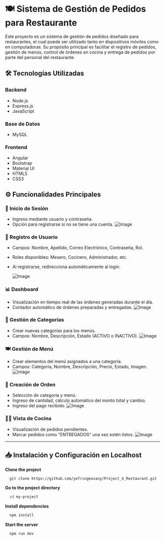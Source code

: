 # 🍽️ Sistema de Gestión de Pedidos para Restaurante

Este proyecto es un sistema de gestión de pedidos diseñado para restaurantes, el cual puede ser utilizado tanto en dispositivos móviles como en computadoras. Su propósito principal es facilitar el registro de pedidos, gestión de menús, control de órdenes en cocina y entrega de pedidos por parte del personal del restaurante.

## 🛠️ Tecnologías Utilizadas

### Backend
- Node.js
- Express.js
- JavaScript

### Base de Datos
- MySQL

### Frontend
- Angular
- Bootstrap
- Material UI
- HTML5
- CSS3

## ⚙️ Funcionalidades Principales

### 🔐 Inicio de Sesión
- Ingreso mediante usuario y contraseña.
- Opción para registrarse si no se tiene una cuenta.
  ![Image](https://github.com/user-attachments/assets/87ab6ada-4d42-4875-b8b1-f2a2195ce24a)

### 📝 Registro de Usuario
- Campos: Nombre, Apellido, Correo Electrónico, Contraseña, Rol.
- Roles disponibles: Mesero, Cocinero, Administrador, etc.
- Al registrarse, redirecciona automáticamente al login.

  ![Image](https://github.com/user-attachments/assets/e17577d8-6dca-4fe6-b221-2d709ddd303b)

### 📊 Dashboard
- Visualización en tiempo real de las órdenes generadas durante el día.
- Contador automático de órdenes preparadas y entregadas.
  ![Image](https://github.com/user-attachments/assets/2bd7f86a-07dc-402a-a2c6-fe52f604711c)

### 📁 Gestión de Categorías
- Crear nuevas categorías para los menús.
- Campos: Nombre, Descripción, Estado (ACTIVO o INACTIVO).
  ![Image](https://github.com/user-attachments/assets/20d8c550-b4b1-46ba-b39d-2e761d485c0c)

### 🍽️ Gestión de Menú
- Crear elementos del menú asignados a una categoría.
- Campos: Categoría, Nombre, Descripción, Precio, Estado, Imagen.
  ![image](https://github.com/user-attachments/assets/0b535339-5d78-4fb1-98ea-b8ad78ba4bb5)

### 🧾 Creación de Orden
- Selección de categoría y menú.
- Ingreso de cantidad, cálculo automático del monto total y cambio.
- Ingreso del pago recibido.
  ![Image](https://github.com/user-attachments/assets/401d01ad-4035-48e0-98d0-1c9c0fb366b8)

### 👨‍🍳 Vista de Cocina
- Visualización de pedidos pendientes.
- Marcar pedidos como "ENTREGADOS" una vez estén listos.
  ![Image](https://github.com/user-attachments/assets/fdd79e1b-72c7-40c8-bea2-68134869d287)

---

## 📥 Instalación y Configuración en Localhost

**Clone the project**

```bash
  git clone https://github.com/yefringeovany/Project_G_Restaurant.git
```

**Go to the project directory**

```bash
  cd my-project
```

**Install dependencies**

```bash
  npm install
```

**Start the server**

```bash
  npm run dev
```

